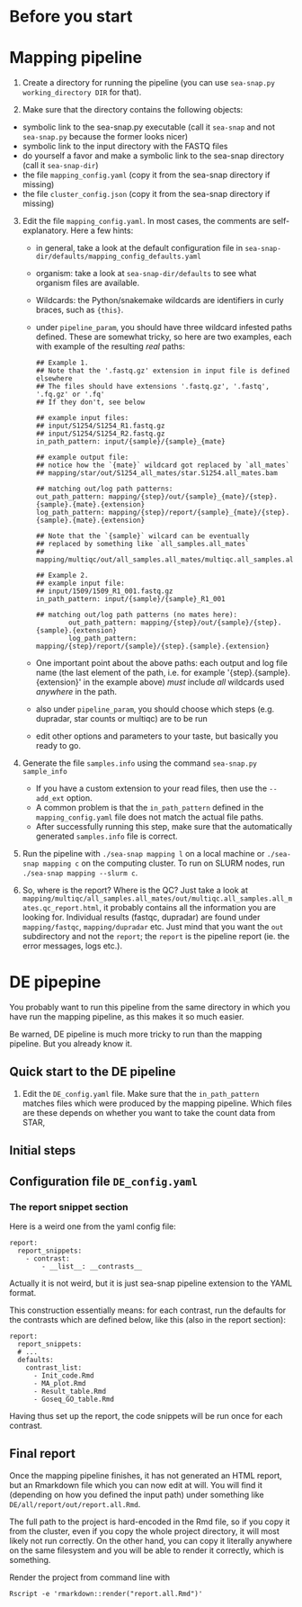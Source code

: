 # Before you start




# Mapping pipeline

 1. Create a directory for running the pipeline (you can use `sea-snap.py working_directory DIR` for that).

 2. Make sure that the directory contains the following objects:

   * symbolic link to the sea-snap.py executable (call it `sea-snap` and
     not `sea-snap.py` because the former looks nicer)
   * symbolic link to the input directory with the FASTQ files
   * do yourself a favor and make a symbolic link to the sea-snap directory
     (call it `sea-snap-dir`)
   * the file `mapping_config.yaml` (copy it from the sea-snap directory if missing)
   * the file `cluster_config.json` (copy it from the sea-snap directory if missing)

 3. Edit the file `mapping_config.yaml`. In most cases, the comments are
    self-explanatory. Here a few hints:

    * in general, take a look at the default configuration file in
      `sea-snap-dir/defaults/mapping_config_defaults.yaml`
    * organism: take a look at `sea-snap-dir/defaults` to see what organism
      files are available.
    * Wildcards: the Python/snakemake wildcards are identifiers in curly
      braces, such as `{this}`.
    * under `pipeline_param`, you should have three wildcard infested paths
      defined. These are somewhat tricky, so here are two examples, each
      with example of the resulting *real* paths:
      
         ```
         ## Example 1.
         ## Note that the '.fastq.gz' extension in input file is defined elsewhere
         ## The files should have extensions '.fastq.gz', '.fastq', '.fq.gz' or '.fq'
         ## If they don't, see below

         ## example input files:
         ## input/S1254/S1254_R1.fastq.gz
         ## input/S1254/S1254_R2.fastq.gz
         in_path_pattern: input/{sample}/{sample}_{mate}

         ## example output file:
         ## notice how the `{mate}` wildcard got replaced by `all_mates`
         ## mapping/star/out/S1254_all_mates/star.S1254.all_mates.bam

         ## matching out/log path patterns:
         out_path_pattern: mapping/{step}/out/{sample}_{mate}/{step}.{sample}.{mate}.{extension}
         log_path_pattern: mapping/{step}/report/{sample}_{mate}/{step}.{sample}.{mate}.{extension}

         ## Note that the `{sample}` wilcard can be eventually 
         ## replaced by something like `all_samples.all_mates`
         ## mapping/multiqc/out/all_samples.all_mates/multiqc.all_samples.all_mates.qc_report.html

         ## Example 2.
         ## example input file:
         ## input/1509/1509_R1_001.fastq.gz
         in_path_pattern: input/{sample}/{sample}_R1_001

         ## matching out/log path patterns (no mates here):
				 out_path_pattern: mapping/{step}/out/{sample}/{step}.{sample}.{extension}
				 log_path_pattern: mapping/{step}/report/{sample}/{step}.{sample}.{extension}
         ```

    * One important point about the above paths: each output and log file name 
      (the last
      element of the path, i.e. for example '{step}.{sample}.{extension}'
      in the example above) *must* include *all* wildcards used *anywhere*
      in the path.
    * also under `pipeline_param`, you should choose which steps (e.g.
      dupradar, star counts or multiqc) are to be run
    * edit other options and parameters to your taste, but basically you
      ready to go.

 4. Generate the file `samples.info` using the command `sea-snap.py sample_info`

    * If you have a custom extension to your read files, then use the
      `--add_ext` option.
    * A common problem is that the `in_path_pattern` defined in the
      `mapping_config.yaml` file does not match the actual file paths. 
    * After successfully running this step, make sure that the
      automatically generated `samples.info` file is correct.

 5. Run the pipeline with `./sea-snap mapping l` on a local machine or
    `./sea-snap mapping c` on the computing cluster. To run on SLURM nodes,
    run `./sea-snap mapping --slurm c`.
 
 6. So, where is the report? Where is the QC? Just take a look at
    `mapping/multiqc/all_samples.all_mates/out/multiqc.all_samples.all_mates.qc_report.html`,
    it probably contains all the information you are looking for.
    Individual results (fastqc, dupradar) are found under `mapping/fastqc`,
    `mapping/dupradar` etc. Just mind that you want the `out` subdirectory
    and not the `report`; the `report` is the pipeline report (ie. the
    error messages, logs etc.).

# DE pipepine

You probably want to run this pipeline from the same directory in which you
have run the mapping pipeline, as this makes it so much easier.

Be warned, DE pipeline is much more tricky to run than the mapping
pipeline. But you already know it.

## Quick start to the DE pipeline

 1. Edit the `DE_config.yaml` file. Make sure that the `in_path_pattern`
    matches files which were produced by the mapping pipeline. Which files
    are these depends on whether you want to take the count data from STAR, 


## Initial steps



## Configuration file `DE_config.yaml`


### The report snippet section

Here is a weird one from the yaml config file:

```
report:
  report_snippets:
    - contrast:
        - __list__: __contrasts__
```

Actually it is not weird, but it is just sea-snap pipeline extension to the
YAML format.

This construction essentially means: for each contrast, run the defaults
for the contrasts which are defined below, like this (also in the report
  section):

```
report:
  report_snippets:
  # ...
  defaults:
    contrast_list:
      - Init_code.Rmd
      - MA_plot.Rmd
      - Result_table.Rmd
      - Goseq_GO_table.Rmd
```

Having thus set up the report, the code snippets will be run once for each contrast.


## Final report

Once the mapping pipeline finishes, it has not generated an HTML report, but an
Rmarkdown file which you can now edit at will. You will find it (depending
on how you defined the input path) under something like
`DE/all/report/out/report.all.Rmd`. 

The full path to the project is hard-encoded in the Rmd file, so if you copy it
from the cluster, even if you copy the whole project directory, it will
most likely not run correctly. On the other hand, you can copy it literally
anywhere on the same filesystem and you will be able to render it
correctly, which is something.

Render the project from command line with

```
Rscript -e 'rmarkdown::render("report.all.Rmd")'
```
